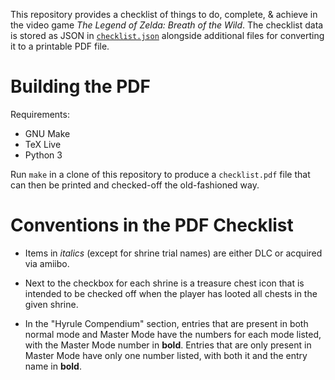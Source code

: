 This repository provides a checklist of things to do, complete, & achieve in
the video game *The Legend of Zelda: Breath of the Wild*.  The checklist data
is stored as JSON in [`checklist.json`](/checklist.json) alongside additional
files for converting it to a printable PDF file.


Building the PDF
================

Requirements:

- GNU Make
- TeX Live
- Python 3

Run `make` in a clone of this repository to produce a `checklist.pdf` file that
can then be printed and checked-off the old-fashioned way.


Conventions in the PDF Checklist
================================

- Items in *italics* (except for shrine trial names) are either DLC or acquired
  via amiibo.

- Next to the checkbox for each shrine is a treasure chest icon that is
  intended to be checked off when the player has looted all chests in the given
  shrine.

- In the "Hyrule Compendium" section, entries that are present in both normal
  mode and Master Mode have the numbers for each mode listed, with the Master
  Mode number in **bold**.  Entries that are only present in Master Mode have
  only one number listed, with both it and the entry name in **bold**.
